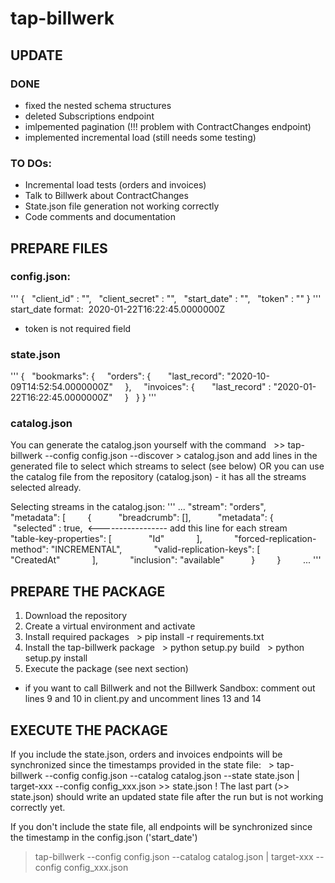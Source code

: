 # tap-billwerk

## UPDATE
### DONE
- fixed the nested schema structures
- deleted Subscriptions endpoint
- imlpemented pagination (!!! problem with ContractChanges endpoint)
- implemented incremental load (still needs some testing)

### TO DOs:
- Incremental load tests (orders and invoices)
- Talk to Billwerk about ContractChanges
- State.json file generation not working correctly
- Code comments and documentation


## PREPARE FILES
### config.json:
'''
{
  "client_id" : "",
  "client_secret" : "",
  "start_date" : "",
  "token" : ""
}
'''
start_date format:  2020-01-22T16:22:45.0000000Z
* token is not required field

### state.json
'''
{
  "bookmarks": {
    "orders": {
      "last_record": "2020-10-09T14:52:54.0000000Z"
    },
    "invoices": {
      "last_record" : "2020-01-22T16:22:45.0000000Z"
    }
  }
}
'''
### catalog.json
You can generate the catalog.json yourself with the command
  >> tap-billwerk --config config.json --discover > catalog.json
and add lines in the generated file to select which streams to select (see below)
OR
you can use the catalog file from the repository (catalog.json) - it has all the streams selected already. 

Selecting streams in the catalog.json:
'''
...
"stream": "orders",
      "metadata": [
        {
          "breadcrumb": [],
          "metadata": {
		        "selected" : true,  <----------------- add this line for each stream
            "table-key-properties": [
              "Id"
            ],
            "forced-replication-method": "INCREMENTAL",
            "valid-replication-keys": [
              "CreatedAt"
            ],
            "inclusion": "available"
          }
        }
        ...
'''
## PREPARE THE PACKAGE
1. Download the repository
2. Create a virtual environment and activate
3. Install required packages
  > pip install -r requirements.txt
4. Install the tap-billwerk package
  > python setup.py build
  > python setup.py install
5. Execute the package (see next section) 
* if you want to call Billwerk and not the Billwerk Sandbox: comment out lines 9 and 10 in client.py and uncomment lines 13 and 14

## EXECUTE THE PACKAGE
If you include the state.json, orders and invoices endpoints will be synchronized since the timestamps provided in the state file:
  > tap-billwerk --config config.json --catalog catalog.json --state state.json | target-xxx --config config_xxx.json >> state.json
! The last part (>> state.json) should write an updated state file after the run but is not working correctly yet.

If you don't include the state file, all endpoints will be synchronized since the timestamp in the config.json ('start_date')
  > tap-billwerk --config config.json --catalog catalog.json | target-xxx --config config_xxx.json 
